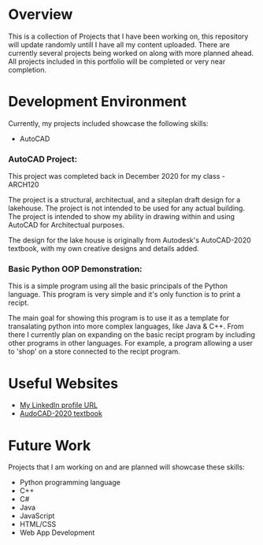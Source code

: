# Overview

This is a collection of Projects that I have been working on, this repository will update randomly untill I have all my content uploaded. There are currently several projects being worked on along with more planned ahead. All projects included in this portfolio will be completed or very near completion.

# Development Environment

Currently, my projects included showcase the following skills:

* AutoCAD

### AutoCAD Project:

This project was completed back in December 2020 for my class - ARCH120

The project is a structural, architectual, and a siteplan draft design for a lakehouse. The project is not intended to be used for any actual building. The project is intended to show my ability in drawing within and using AutoCAD for Architectual purposes.

The design for the lake house is originally from Autodesk's AutoCAD-2020 textbook, with my own creative designs and details added.

### Basic Python OOP Demonstration:

This is a simple program using all the basic principals of the Python language. This program is very simple and it's only function is to print a recipt.

The main goal for showing this program is to use it as a template for transalating python into more complex languages, like Java & C++. From there I currently plan on expanding on the basic recipt program by including other programs in other languages. For example, a program allowing a user to 'shop' on a store connected to the recipt program.

# Useful Websites

* [My LinkedIn profile URL](www.linkedin.com/in/bryce-maughan)
* [AudoCAD-2020 textbook](https://www.amazon.com/Residential-Design-Using-AutoCAD-2020/dp/1630572586/ref=sr_1_7?dchild=1&hvadid=78134157793646&hvbmt=bb&hvdev=c&hvqmt=p&keywords=autocad+2020&qid=1611963312&sr=8-7&tag=mh0b-20)

# Future Work

Projects that I am working on and are planned will showcase these skills:

* Python programming language
* C++
* C#
* Java
* JavaScript
* HTML/CSS
* Web App Development
